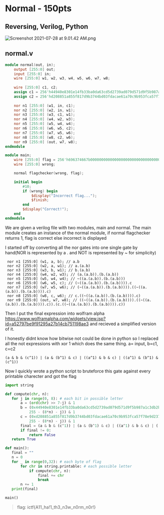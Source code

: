 # Normal - 150pts
## Reversing, Verilog, Python
![Screenshot 2021-07-28 at 9.01.42 AM.png](https://www.dropbox.com/s/ubb6c4vpbbl4umt/Screenshot%202021-07-28%20at%209.01.42%20AM.png?dl=0&raw=1)

## normal.v
```verilog
module normal(out, in);
    output [255:0] out;
    input [255:0] in;
    wire [255:0] w1, w2, w3, w4, w5, w6, w7, w8; 
 
    wire [255:0] c1, c2;
    assign c1 = 256'h44940e8301e14fb33ba0da63cd5d2739ad079d571d9f5b987a1c3db2b60c92a3;
    assign c2 = 256'hd208851a855f817d9b3744bd03fdacae61a70c9b953fca57f78e9d2379814c21;
    
    nor n1 [255:0] (w1, in, c1);
    nor n2 [255:0] (w2, in, w1);
    nor n3 [255:0] (w3, c1, w1);
    nor n4 [255:0] (w4, w2, w3);
    nor n5 [255:0] (w5, w4, w4);
    nor n6 [255:0] (w6, w5, c2);
    nor n7 [255:0] (w7, w5, w6);
    nor n8 [255:0] (w8, c2, w6);
    nor n9 [255:0] (out, w7, w8);
endmodule

module main;
    wire [255:0] flag = 256'h696374667b00000000000000000000000000000000000000000000000000007d;
    wire [255:0] wrong;

    normal flagchecker(wrong, flag);

    initial begin
        #10;
        if (wrong) begin
            $display("Incorrect flag...");
            $finish;
        end
        $display("Correct!");
    end
endmodule
```
We are given a verilog file with two modules, main and normal. The main module creates an instance of the normal module, if normal flagchecker returns 1, flag is correct else incorrect is displayed

I started off by converting all the nor gates into one single gate by hand(NOR is represented by a . and NOT is represented by ~ for simplicity)
```
 nor n1 [255:0] (w1, a, b); // a.b
 nor n2 [255:0] (w2, a, w1); // a.(a.b) 
 nor n3 [255:0] (w3, b, w1); // b.(a.b)
 nor n4 [255:0] (w4, w2, w3); // (a.(a.b)).(b.(a.b))
 nor n5 [255:0] (w5, w4, w4); // ~((a.(a.b)).(b.(a.b)))
 nor n6 [255:0] (w6, w5, c); // (~((a.(a.b)).(b.(a.b)))).c
 nor n7 [255:0] (w7, w5, w6); // (~((a.(a.b)).(b.(a.b)))).((~((a.(a.b)).(b.(a.b)))).c)
 nor n8 [255:0] (w8, c, w6); // c.((~((a.(a.b)).(b.(a.b)))).c)
 nor n9 [255:0] (out, w7, w8); // ((~((a.(a.b)).(b.(a.b)))).((~((a.(a.b)).(b.(a.b)))).c)).(c.((~((a.(a.b)).(b.(a.b)))).c))
```
 Then I put the final expression into wolfram alpha https://www.wolframalpha.com/widgets/view.jsp?id=a52797be9f91295a27b14cb751198ae3 and recieved a simplified version of it.
 
 I honestly didnt know how bitwise not could be done in python so I replaced all the not expressions with xor 1 which does the same thing. a= input, b=c1, c=c2
 
 ```
 (a & b & (c^1)) | (a & (b^1) & c) | ((a^1) & b & c) | ((a^1) & (b^1) & (c^1))
 ```
 Now I quickly wrote a python script to bruteforce this gate against every printable charecter and got the flag
 
 ```python
 import string

def compute(chr, n):
    for j in range(0, 8): # each bit in possible letter
        a = (ord(chr) >> 7-j) & 1
        b = (0x44940e8301e14fb33ba0da63cd5d2739ad079d571d9f5b987a1c3db2b60c92a3 >> (
            255 - (8*n) - j)) & 1
        c = (0xd208851a855f817d9b3744bd03fdacae61a70c9b953fca57f78e9d2379814c21 >> (
            255 - (8*n) - j)) & 1
        final = (a & b & (c^1)) | (a & (b^1) & c) | ((a^1) & b & c) | ((a^1) & (b^1) & (c^1))
        if final != 0:
            return False
    return True

def main():
    final = ""
    n = 0
    for _ in range(0,32): # each byte of flag
        for chr in string.printable: # each possible letter
            if compute(chr, n):
                final += chr
                break
        n += 1
    print(final)

main()
 ```
 
 > flag: ictf{A11_ha!1_th3_n3w_n0rm_n0r!}
